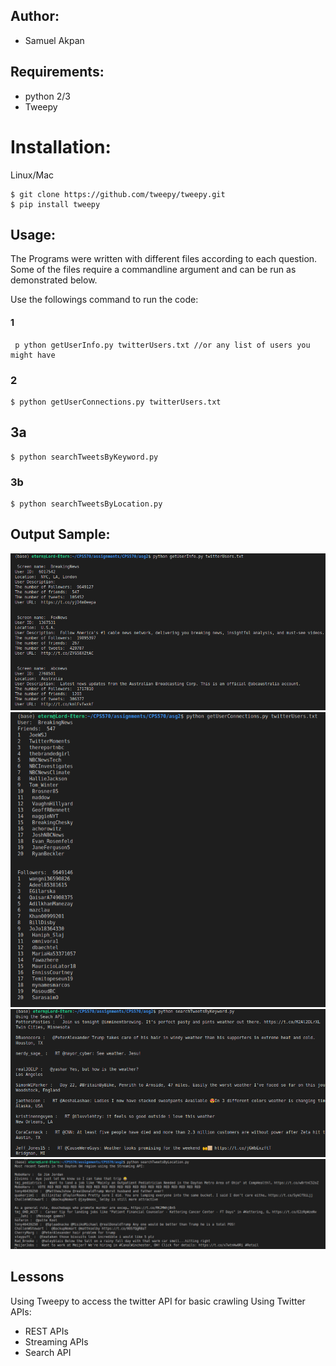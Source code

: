 ## Author:
* Samuel Akpan

## Requirements:
* python 2/3
* Tweepy
# Installation:
Linux/Mac
```
$ git clone https://github.com/tweepy/tweepy.git
$ pip install tweepy
```

## Usage:

The Programs were written with different files according to each question. Some of the files require a commandline argument and can be run as demonstrated below.

Use the followings command to run the code:
#### 1

```
 p ython getUserInfo.py twitterUsers.txt //or any list of users you might have
```

### 2
```
$ python getUserConnections.py twitterUsers.txt
```
## 3a
```
$ python searchTweetsByKeyword.py 
```

### 3b
```
$ python searchTweetsByLocation.py 
```
## Output Sample:

![Part 1 output](1.png)
![Part 2 output](2-ffs.png)
![Part 3a output](3-search.png)
![Part 3b output](3b-region.png)

## Lessons
Using Tweepy to access the twitter API for basic crawling
Using Twitter APIs:
* REST APIs
* Streaming APIs
* Search API
 








